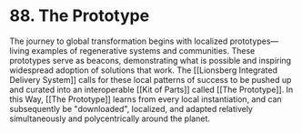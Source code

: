 # 88. The Prototype

The journey to global transformation begins with localized prototypes—living examples of regenerative systems and communities. These prototypes serve as beacons, demonstrating what is possible and inspiring widespread adoption of solutions that work. The [[Lionsberg Integrated Delivery System]] calls for these local patterns of success to be pushed up and curated into an interoperable [[Kit of Parts]] called [[The Prototype]]. In this Way, [[The Prototype]] learns from every local instantiation, and can subsequently be "downloaded", localized, and adapted relatively simultaneously and polycentrically around the planet. 

